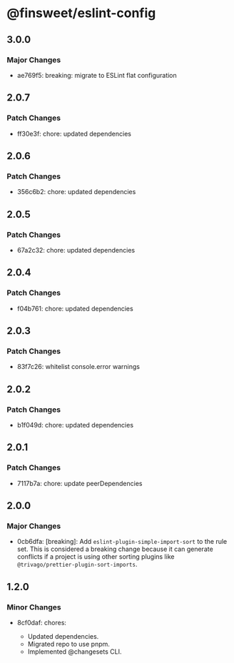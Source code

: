 # @finsweet/eslint-config

## 3.0.0

### Major Changes

- ae769f5: breaking: migrate to ESLint flat configuration

## 2.0.7

### Patch Changes

- ff30e3f: chore: updated dependencies

## 2.0.6

### Patch Changes

- 356c6b2: chore: updated dependencies

## 2.0.5

### Patch Changes

- 67a2c32: chore: updated dependencies

## 2.0.4

### Patch Changes

- f04b761: chore: updated dependencies

## 2.0.3

### Patch Changes

- 83f7c26: whitelist console.error warnings

## 2.0.2

### Patch Changes

- b1f049d: chore: updated dependencies

## 2.0.1

### Patch Changes

- 7117b7a: chore: update peerDependencies

## 2.0.0

### Major Changes

- 0cb6dfa: [breaking]: Add `eslint-plugin-simple-import-sort` to the rule set.
  This is considered a breaking change because it can generate conflicts if a project is using other sorting plugins like `@trivago/prettier-plugin-sort-imports`.

## 1.2.0

### Minor Changes

- 8cf0daf: chores:

  - Updated dependencies.
  - Migrated repo to use pnpm.
  - Implemented @changesets CLI.
